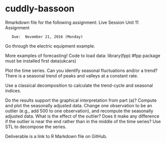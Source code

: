 # cuddly-bassoon
Rmarkdown file for the following assignment:
Live Session Unit 11 Assignment

       Due:  November 21, 2016 (Monday)

Go through the electric equipment example. 

More examples of forecasting!
Code to load data:
library(fpp) #fpp package must be installed first
data(ukcars)

Plot the time series. Can you identify seasonal fluctuations and/or a trend? 
There is a seasonal trend of peaks and valleys at a constant rate.

Use a classical decomposition to calculate the trend-cycle and seasonal indices. 

Do the results support the graphical interpretation from part (a)? 
Compute and plot the seasonally adjusted data. 
Change one observation to be an outlier (e.g., add 500 to one observation), and recompute the seasonally adjusted data. What is the effect of the outlier? 
Does it make any difference if the outlier is near the end rather than in the middle of the time series? 
Use STL to decompose the series. 

 Deliverable is a link to R Markdown file on GitHub.

